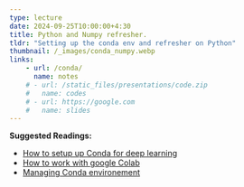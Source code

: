 ```yaml
---
type: lecture
date: 2024-09-25T10:00:00+4:30
title: Python and Numpy refresher.
tldr: "Setting up the conda env and refresher on Python"
thumbnail: /_images/conda_numpy.webp
links: 
    - url: /conda/
      name: notes
    # - url: /static_files/presentations/code.zip
    #   name: codes
    # - url: https://google.com
    #   name: slides
---
```

**Suggested Readings:**

- [How to setup up Conda for deep learning](https://machinelearningmastery.com/setup-python-environment-machine-learning-deep-learning-anaconda/)
- [How to work with google Colab](https://www.dataquest.io/blog/getting-started-with-google-colab-for-deep-learning/)
- [Managing Conda environement](https://conda.io/projects/conda/en/latest/user-guide/tasks/manage-environments.html#activating-an-environment)
